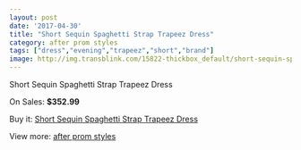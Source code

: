 ```yaml
---
layout: post
date: '2017-04-30'
title: "Short Sequin Spaghetti Strap Trapeez Dress"
category: after prom styles
tags: ["dress","evening","trapeez","short","brand"]
image: http://img.transblink.com/15822-thickbox_default/short-sequin-spaghetti-strap-trapeez-dress.jpg
---
```

Short Sequin Spaghetti Strap Trapeez Dress

On Sales: **$352.99**
<a href="https://www.transblink.com/en/after-prom-styles/5028-short-sequin-spaghetti-strap-trapeez-dress.html"><amp-img layout="responsive" width="600" height="600" src="//img.transblink.com/15822-thickbox_default/short-sequin-spaghetti-strap-trapeez-dress.jpg" alt="Short Sequin Spaghetti Strap Trapeez Dress 0" /></a>
<a href="https://www.transblink.com/en/after-prom-styles/5028-short-sequin-spaghetti-strap-trapeez-dress.html"><amp-img layout="responsive" width="600" height="600" src="//img.transblink.com/15824-thickbox_default/short-sequin-spaghetti-strap-trapeez-dress.jpg" alt="Short Sequin Spaghetti Strap Trapeez Dress 1" /></a>
<a href="https://www.transblink.com/en/after-prom-styles/5028-short-sequin-spaghetti-strap-trapeez-dress.html"><amp-img layout="responsive" width="600" height="600" src="//img.transblink.com/15823-thickbox_default/short-sequin-spaghetti-strap-trapeez-dress.jpg" alt="Short Sequin Spaghetti Strap Trapeez Dress 2" /></a>

Buy it: [Short Sequin Spaghetti Strap Trapeez Dress](https://www.transblink.com/en/after-prom-styles/5028-short-sequin-spaghetti-strap-trapeez-dress.html "Short Sequin Spaghetti Strap Trapeez Dress")

View more: [after prom styles](https://www.transblink.com/en/55-after-prom-styles "after prom styles")